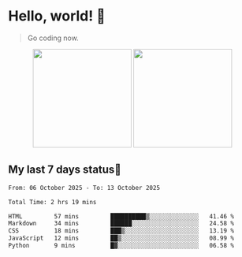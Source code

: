 # Hello, world! 🥰
> Go coding now.

<div align="center">
<div><img src="https://github-readme-stats.vercel.app/api?username=Xrondev&count_private=true" height="200px"/> <img src="https://github-readme-stats.vercel.app/api/top-langs/?username=Xrondev" height="200px"/></div>
</div>
<div align="center"></div>  

## My last 7 days status🧐

<!--START_SECTION:waka-->

```txt
From: 06 October 2025 - To: 13 October 2025

Total Time: 2 hrs 19 mins

HTML         57 mins         ██████████▒░░░░░░░░░░░░░░   41.46 %
Markdown     34 mins         ██████░░░░░░░░░░░░░░░░░░░   24.58 %
CSS          18 mins         ███▒░░░░░░░░░░░░░░░░░░░░░   13.19 %
JavaScript   12 mins         ██▒░░░░░░░░░░░░░░░░░░░░░░   08.99 %
Python       9 mins          █▓░░░░░░░░░░░░░░░░░░░░░░░   06.58 %
```

<!--END_SECTION:waka-->
